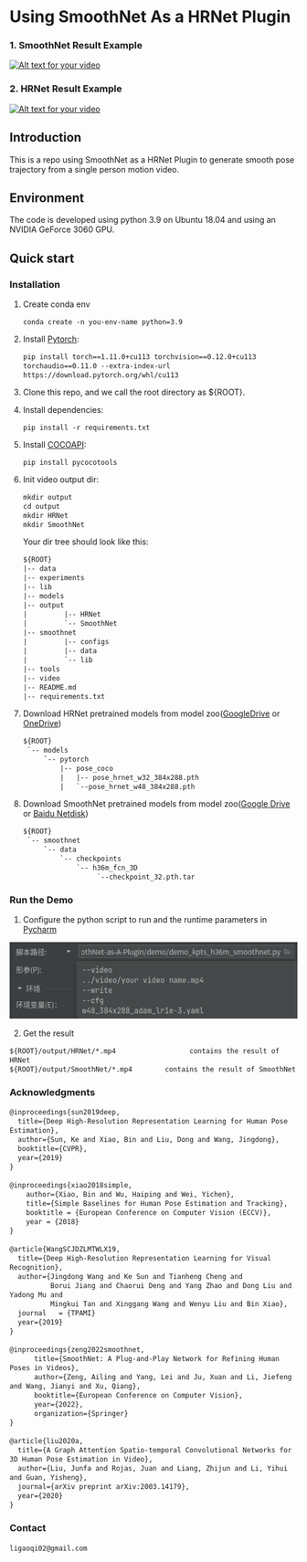 # Using SmoothNet As a HRNet Plugin

### 1. SmoothNet Result Example


[![Alt text for your video](http://img.youtube.com/vi/tFGMhSnTXCE/0.jpg)](http://www.youtube.com/watch?v=tFGMhSnTXCE)

### 2. HRNet Result Example


[![Alt text for your video](http://img.youtube.com/vi/Mc77uCCExeQ/0.jpg)](http://www.youtube.com/watch?v=Mc77uCCExeQ)

## Introduction
This is a repo using SmoothNet as a HRNet Plugin to generate smooth pose trajectory from a single person motion video.

## Environment
The code is developed using python 3.9 on Ubuntu 18.04 and using an NVIDIA GeForce 3060 GPU.

## Quick start
### Installation
1. Create conda env
   ```
   conda create -n you-env-name python=3.9
   ```
2. Install [Pytorch](https://pytorch.org/get-started/locally/):
   ```
   pip install torch==1.11.0+cu113 torchvision==0.12.0+cu113 torchaudio==0.11.0 --extra-index-url https://download.pytorch.org/whl/cu113
   ```
3. Clone this repo, and we call the root directory as ${ROOT}.


4. Install dependencies:
   ```
   pip install -r requirements.txt
   ```
5. Install [COCOAPI](https://github.com/cocodataset/cocoapi):
   ```
   pip install pycocotools
   ```
6. Init video output dir:

   ```
   mkdir output
   cd output
   mkdir HRNet
   mkdir SmoothNet
   ```

   Your dir tree should look like this:

   ```
   ${ROOT}
   |-- data
   |-- experiments
   |-- lib
   |-- models
   |-- output
   |         |-- HRNet
   |         `-- SmoothNet
   |-- smoothnet
   |         |-- configs
   |         |-- data
   |         `-- lib
   |-- tools
   |-- video
   |-- README.md
   |-- requirements.txt
   ```

7. Download HRNet pretrained models from model zoo([GoogleDrive](https://drive.google.com/drive/folders/1hOTihvbyIxsm5ygDpbUuJ7O_tzv4oXjC?usp=sharing) or [OneDrive](https://1drv.ms/f/s!AhIXJn_J-blW231MH2krnmLq5kkQ))
   ```
   ${ROOT}
    `-- models
        `-- pytorch
            |-- pose_coco
            |   |-- pose_hrnet_w32_384x288.pth
            |   `--pose_hrnet_w48_384x288.pth
   ```

8. Download SmoothNet pretrained models from model zoo([Google Drive](https://drive.google.com/drive/folders/19Cu-_gqylFZAOTmHXzK52C80DKb0Tfx_?usp=sharing) or [Baidu Netdisk](https://pan.baidu.com/s/1J6EV4uwThcn-W_GNuc4ZPw?pwd=eb5x))
   ```
   ${ROOT}
    `-- smoothnet
        `-- data
            `-- checkpoints
                `-- h36m_fcn_3D
                     `--checkpoint_32.pth.tar
   ```   

### Run the Demo

1. Configure the python script to run and the runtime parameters in [Pycharm](https://www.jetbrains.com/pycharm/)


<img src="figure/Configure.png">


2. Get the result
```
${ROOT}/output/HRNet/*.mp4                  contains the result of HRNet
${ROOT}/output/SmoothNet/*.mp4        contains the result of SmoothNet
```

### Acknowledgments
```
@inproceedings{sun2019deep,
  title={Deep High-Resolution Representation Learning for Human Pose Estimation},
  author={Sun, Ke and Xiao, Bin and Liu, Dong and Wang, Jingdong},
  booktitle={CVPR},
  year={2019}
}

@inproceedings{xiao2018simple,
    author={Xiao, Bin and Wu, Haiping and Wei, Yichen},
    title={Simple Baselines for Human Pose Estimation and Tracking},
    booktitle = {European Conference on Computer Vision (ECCV)},
    year = {2018}
}

@article{WangSCJDZLMTWLX19,
  title={Deep High-Resolution Representation Learning for Visual Recognition},
  author={Jingdong Wang and Ke Sun and Tianheng Cheng and 
          Borui Jiang and Chaorui Deng and Yang Zhao and Dong Liu and Yadong Mu and 
          Mingkui Tan and Xinggang Wang and Wenyu Liu and Bin Xiao},
  journal   = {TPAMI}
  year={2019}
}

@inproceedings{zeng2022smoothnet,
      title={SmoothNet: A Plug-and-Play Network for Refining Human Poses in Videos},
      author={Zeng, Ailing and Yang, Lei and Ju, Xuan and Li, Jiefeng and Wang, Jianyi and Xu, Qiang},
      booktitle={European Conference on Computer Vision},
      year={2022},
      organization={Springer}
}

@article{liu2020a,
  title={A Graph Attention Spatio-temporal Convolutional Networks for 3D Human Pose Estimation in Video},
  author={Liu, Junfa and Rojas, Juan and Liang, Zhijun and Li, Yihui and Guan, Yisheng},
  journal={arXiv preprint arXiv:2003.14179},
  year={2020}
}
```

### Contact
```
ligaoqi02@gmail.com
```
